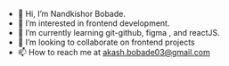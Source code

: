 - 👋 Hi, I’m Nandkishor Bobade.
- 👀 I’m interested in frontend development.
- 🌱 I’m currently learning git-github, figma , and reactJS.
- 💞️ I’m looking to collaborate on frontend projects
- 📫 How to reach me at akash.bobade03@gmail.com

<!---
akashbobade03/akashbobade03 is a ✨ special ✨ repository because its `README.md` (this file) appears on your GitHub profile.
You can click the Preview link to take a look at your changes.
--->
